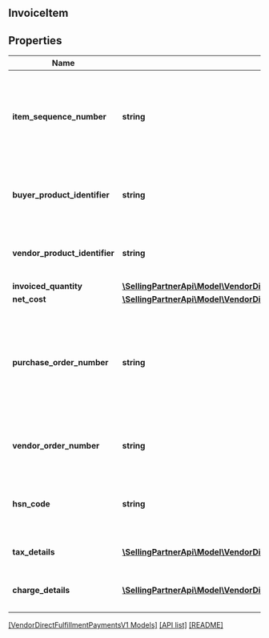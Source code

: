 ## InvoiceItem

## Properties

Name | Type | Description | Notes
------------ | ------------- | ------------- | -------------
**item_sequence_number** | **string** | Numbering of the item on the purchase order. The first item will be 1, the second 2, and so on. |
**buyer_product_identifier** | **string** | Buyer's standard identification number (ASIN) of an item. | [optional]
**vendor_product_identifier** | **string** | The vendor selected product identification of the item. | [optional]
**invoiced_quantity** | [**\SellingPartnerApi\Model\VendorDirectFulfillmentPaymentsV1\ItemQuantity**](ItemQuantity.md) |  |
**net_cost** | [**\SellingPartnerApi\Model\VendorDirectFulfillmentPaymentsV1\Money**](Money.md) |  |
**purchase_order_number** | **string** | The purchase order number for this order. Formatting Notes: 8-character alpha-numeric code. |
**vendor_order_number** | **string** | The vendor's order number for this order. | [optional]
**hsn_code** | **string** | HSN tax code. The HSN number cannot contain alphabets. | [optional]
**tax_details** | [**\SellingPartnerApi\Model\VendorDirectFulfillmentPaymentsV1\TaxDetail[]**](TaxDetail.md) | Individual tax details per line item. | [optional]
**charge_details** | [**\SellingPartnerApi\Model\VendorDirectFulfillmentPaymentsV1\ChargeDetails[]**](ChargeDetails.md) | Individual charge details per line item. | [optional]

[[VendorDirectFulfillmentPaymentsV1 Models]](../) [[API list]](../../Api) [[README]](../../../README.md)
